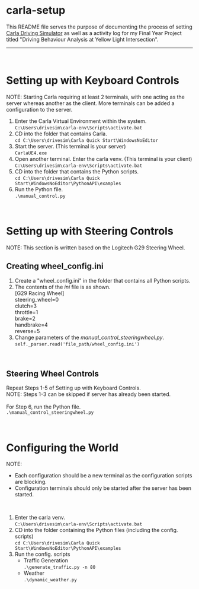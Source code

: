 # carla-setup
This README file serves the purpose of documenting the process of setting [Carla Driving Simulator](https://carla.org/) as well as a activity log for my Final Year Project titled "Driving Behaviour Analysis at Yellow Light Intersection". 

--------

<br>

# Setting up with Keyboard Controls 
NOTE: Starting Carla requiring at least 2 terminals, with one acting as the server whereas another as the client. More terminals can be added a configuration to the server. 

1. Enter the Carla Virtual Environment within the system. <br>
    `C:\Users\drivesim\carla-env\Scripts\activate.bat`
3. CD into the folder that contains Carla. <br>
    `cd C:\Users\drivesim\Carla Quick Start\WindowsNoEditor`
5. Start the server. (This terminal is your server) <br>
    `CarlaUE4.exe`
7. Open another terminal. Enter the carla venv. (This terminal is your client) <br>
    `C:\Users\drivesim\carla-env\Scripts\activate.bat`
9. CD into the folder that contains the Python scripts. <br>
    `cd C:\Users\drivesim\Carla Quick Start\WindowsNoEditor\PythonAPI\examples`
11. Run the Python file. <br>
    `.\manual_control.py `

<br>

# Setting up with Steering Controls
NOTE: This section is written based on the Logitech G29 Steering Wheel. 

## Creating wheel_config.ini
1. Create a "wheel_config.ini" in the folder that contains all Python scripts. 
2. The contents of the *ini* file is as shown. <br>
    [G29 Racing Wheel] <br>
    steering_wheel=0 <br>
    clutch=3 <br>
    throttle=1 <br>
    brake=2 <br>
    handbrake=4 <br>
    reverse=5
4. Change parameters of the *manual_control_steeringwheel.py*. <br>
    `self._parser.read('file_path/wheel_config.ini')`

<br>

## Steering Wheel Controls
Repeat Steps 1-5 of Setting up with Keyboard Controls. <br>
NOTE: Steps 1-3 can be skipped if server has already been started. <br> <br>
For Step 6, run the Python file. <br>
    `.\manual_control_steeringwheel.py`

<br>

# Configuring the World 
NOTE: 
- Each configuration should be a new terminal as the configuration scripts are blocking. 
- Configuration terminals should only be started after the server has been started. 
<br>

1. Enter the carla venv. <br>
    `C:\Users\drivesim\carla-env\Scripts\activate.bat`
3. CD into the folder containing the Python files (including the config. scripts) <br>
    `cd C:\Users\drivesim\Carla Quick Start\WindowsNoEditor\PythonAPI\examples`
5. Run the config. scripts <br>
    - Traffic Generation <br>
        `.\generate_traffic.py -n 80` <br>
    - Weather <br>
        `.\dynamic_weather.py`
